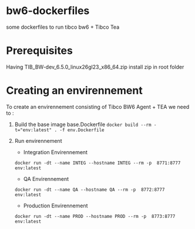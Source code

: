 # bw6-dockerfiles
some dockerfiles to run tibco bw6 + Tibco Tea



# Prerequisites
Having TIB_BW-dev_6.5.0_linux26gl23_x86_64.zip install zip in  root folder



# Creating an envirennement
To create an envirennement consisting of Tibco BW6 Agent + TEA we need to :
  1. Build the base image base.Dockerfile
  ```docker build --rm -t="env:latest" . -f env.Dockerfile```
  2.  Run envirennement 
      - Integration Envirennement
      
      ```docker run -dt --name INTEG --hostname INTEG --rm -p  8771:8777 env:latest```
      - QA Envirennement 
      
      ```docker run -dt --name QA --hostname QA --rm -p  8772:8777 env:latest```
     
      - Production Envirennement
      
      ```docker run -dt --name PROD --hostname PROD --rm -p  8773:8777 env:latest```
